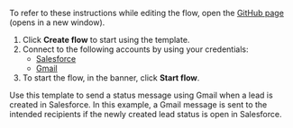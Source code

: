 To refer to these instructions while editing the flow, open the [GitHub page](https://github.com/ot4i/app-connect-templates/tree/master/resources/markdown/Send%20a%20status%20message%20via%20Gmail%20when%20a%20lead%20is%20created%20in%20Salesforce_instructions.md) (opens in a new window).

1. Click **Create flow** to start using the template.
2. Connect to the following accounts by using your credentials:
   - [Salesforce](https://www.ibm.com/docs/en/app-connect/containers_cd?topic=apps-salesforce)
   - [Gmail](https://www.ibm.com/docs/en/app-connect/containers_cd?topic=apps-gmail) 
3. To start the flow, in the banner, click **Start flow**.


Use this template to send a status message using Gmail when a lead is created in Salesforce. In this example, a Gmail message is sent to the intended recipients if the newly created lead status is open in Salesforce.


